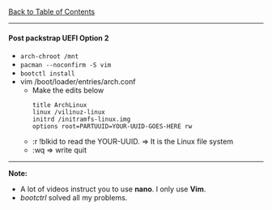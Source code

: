 [Back to Table of Contents](../README.md)
***

#### Post packstrap UEFI Option __2__
* `arch-chroot /mnt`
* `pacman --noconfirm -S vim`
* `bootctl install`
* vim /boot/loader/entries/arch.conf
  * Make the edits below
    ```
    title ArchLinux
    linux /vilinuz-linux
    initrd /initramfs-linux.img
    options root=PARTUUID=YOUR-UUID-GOES-HERE rw
    ```
  * :r !blkid to read the YOUR-UUID.  => It is the Linux file system
  * :wq => write quit

---
__Note:__ 
* A lot of videos instruct you to use **nano**.  I only use **Vim**.
* *bootctrl* solved all my problems.

